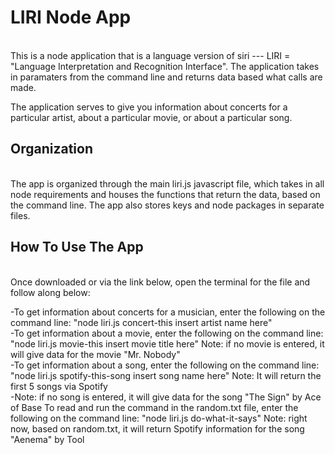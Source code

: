 <h1>LIRI Node App</h1><br>
This is a node application that is a language version of siri --- LIRI = "Language Interpretation and Recognition Interface". The application takes in paramaters from the command line and returns data based what calls are made.

The application serves to give you information about concerts for a particular artist, about a particular movie, or about a particular song.

<h2>Organization</h2><br>
The app is organized through the main liri.js javascript file, which takes in all node requirements and houses the functions that return the data, based on the command line. The app also stores keys and node packages in separate files.

<h2>How To Use The App</h2><br>
Once downloaded or via the link below, open the terminal for the file and follow along below:<br>

-To get information about concerts for a musician, enter the following on the command line: "node liri.js concert-this insert artist name here"<br>
-To get information about a movie, enter the following on the command line: "node liri.js movie-this insert movie title here" Note: if no movie is entered, it will give data for the movie "Mr. Nobody"<br>
-To get information about a song, enter the following on the command line: "node liri.js spotify-this-song insert song name here" Note: It will return the first 5 songs via Spotify<br>
-Note: if no song is entered, it will give data for the song "The Sign" by Ace of Base
To read and run the command in the random.txt file, enter the following on the command line: "node liri.js do-what-it-says" Note: right now, based on random.txt, it will return Spotify information for the song "Aenema" by Tool
